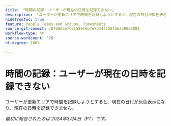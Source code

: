 ```yaml
---
title: 「時間の記録：ユーザーが現在の日時を記録できない」
description: 「ユーザーが更新エリアで時間を記録しようとすると、現在の日付が灰色表示になり、現在の日時を記録できません。」
hidefromtoc: true
feature: People Teams and Groups, Timesheets
source-git-commit: c0f69dae7ce1586f6b7e7b34f520f262389e2081
workflow-type: ht
source-wordcount: '76'
ht-degree: 100%

---
```



# 時間の記録：ユーザーが現在の日時を記録できない

ユーザーが更新エリアで時間を記録しようとすると、現在の日付が灰色表示になり、現在の日時を記録できません。

_最初に報告されたのは 2024年3月4日（PT）です。_
